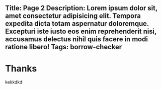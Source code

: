 Title: Page 2
Description: Lorem ipsum dolor sit, amet consectetur adipisicing elit. Tempora expedita dicta totam aspernatur doloremque. Excepturi iste iusto eos enim reprehenderit nisi, accusamus delectus nihil quis facere in modi ratione libero!
Tags: borrow-checker
---

# Thanks
kekkdkd